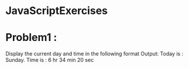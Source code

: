 # JavaScriptExercises

Problem1 :
==========
Display the current day and time in the following format 
Output:
Today is : Sunday. 
Time is : 6 hr 34 min 20 sec


